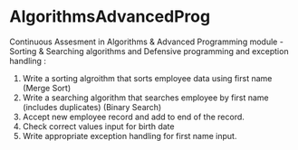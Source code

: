 # AlgorithmsAdvancedProg

Continuous Assesment in Algorithms & Advanced Programming module - Sorting & Searching algorithms and Defensive programming and exception handling :
1) Write a sorting algroithm that sorts employee data using first name (Merge Sort)
2) Write a searching algorithm that searches employee by first name (includes duplicates) (Binary Search)
3) Accept new employee record and add to end of the record.
4) Check correct values input for birth date 
5) Write appropriate exception handling for first name input.
